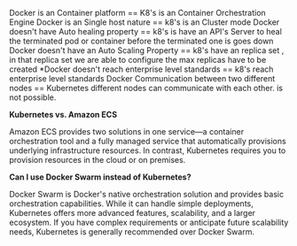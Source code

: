 Docker is an Container platform                    ==  K8's is an Container Orchestration Engine 
Docker is an Single host nature                    ==  k8's is an Cluster mode
Docker doesn't have Auto healing property          ==  k8's is have an API's Server to heal the terminated pod or container before the                                                         terminated one is goes down 
Docker doesn't have an Auto Scaling Property       ==  k8's have an replica set , in that replica set we are able to configure the max                                                         replicas have to be created
*Docker doesn't reach enterprise level standards   ==  k8's reach enterprise level standards
Docker Communication between two different nodes   ==  Kubernetes different nodes can communicate with each other.
is not possible.


**Kubernetes vs. Amazon ECS**

Amazon ECS provides two solutions in one service—a container orchestration tool and a fully managed service that automatically provisions underlying infrastructure resources. In contrast, Kubernetes requires you to provision resources in the cloud or on premises.

**Can I use Docker Swarm instead of Kubernetes?**

Docker Swarm is Docker's native orchestration solution and provides basic orchestration capabilities. While it can handle simple deployments, Kubernetes offers more advanced features, scalability, and a larger ecosystem. If you have complex requirements or anticipate future scalability needs, Kubernetes is generally recommended over Docker Swarm. 
